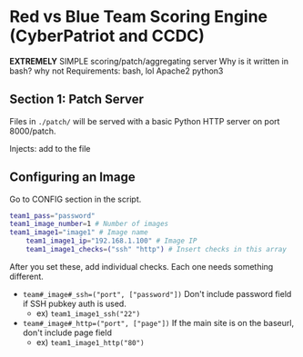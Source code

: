 # Red vs Blue Team Scoring Engine (CyberPatriot and CCDC)

__EXTREMELY__ SIMPLE scoring/patch/aggregating server
Why is it written in bash? why not 
Requirements: bash, lol
Apache2
python3

## Section 1: Patch Server

Files in `./patch/` will be served with a basic Python HTTP server on port 8000/patch.


Injects: add to the file

## Configuring an Image

Go to CONFIG section in the script.

```bash
team1_pass="password"
team1_image_number=1 # Number of images
team1_image1="image1" # Image name
    team1_image1_ip="192.168.1.100" # Image IP
    team1_image1_checks=("ssh" "http") # Insert checks in this array
```

After you set these, add individual checks. Each one needs something different.

- `team#_image#_ssh=("port", ["password"])` Don't include password field if SSH pubkey auth is used.
    - ex) `team1_image1_ssh("22")`
- `team#_image#_http=("port", ["page"])` If the main site is on the baseurl, don't include page field
     - ex) `team1_image1_http("80")`

